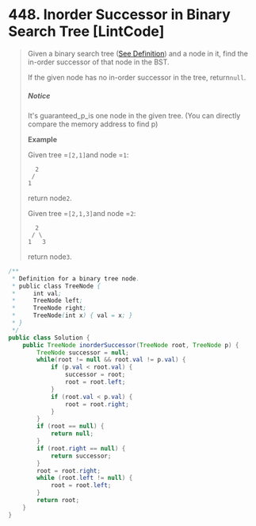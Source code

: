 # 448. Inorder Successor in Binary Search Tree \[LintCode\]

> Given a binary search tree \([See Definition](http://www.lintcode.com/problem/validate-binary-search-tree/)\) and a node in it, find the in-order successor of that node in the BST.
>
> If the given node has no in-order successor in the tree, return`null`.
>
> ##### Notice
>
> It's guaranteed\_p\_is one node in the given tree. \(You can directly compare the memory address to find p\)
>
> **Example**
>
> Given tree =`[2,1]`and node =`1`:
>
> ```
>   2
>  /
> 1
> ```
>
> return node`2`.
>
> Given tree =`[2,1,3]`and node =`2`:
>
> ```
>   2
>  / \
> 1   3
> ```
>
> return node`3`.

```java
/**
 * Definition for a binary tree node.
 * public class TreeNode {
 *     int val;
 *     TreeNode left;
 *     TreeNode right;
 *     TreeNode(int x) { val = x; }
 * }
 */
public class Solution {
    public TreeNode inorderSuccessor(TreeNode root, TreeNode p) {
        TreeNode successor = null;
        while(root != null && root.val != p.val) {
            if (p.val < root.val) {
                successor = root;
                root = root.left;
            }
            if (root.val < p.val) {
                root = root.right;
            }
        }
        if (root == null) {
            return null;
        }
        if (root.right == null) {
            return successor;
        }
        root = root.right;
        while (root.left != null) {
            root = root.left;
        }
        return root;
    }
}
```



